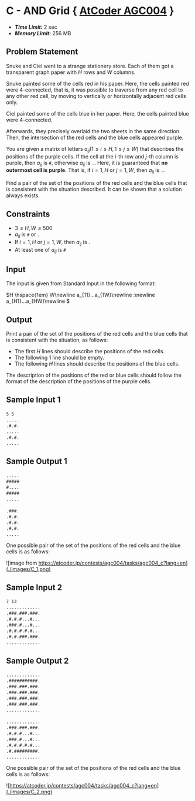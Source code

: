 # C - AND Grid { [AtCoder AGC004](https://atcoder.jp/contests/agc004/tasks/agc004_c?lang=en) }

- _**Time Limit:**_ 2 sec
- _**Memory Limit:**_ 256 MB

## Problem Statement

Snuke and Ciel went to a strange stationery store. Each of them got a transparent graph paper with $H$ rows and $W$ columns.

Snuke painted some of the cells red in his paper. Here, the cells painted red were 4-connected, that is, it was possible to traverse from any red cell to any other red cell, by moving to vertically or horizontally adjacent red cells only.

Ciel painted some of the cells blue in her paper. Here, the cells painted blue were 4-connected.

Afterwards, they precisely overlaid the two sheets in the same direction. Then, the intersection of the red cells and the blue cells appeared purple.

You are given a matrix of letters $a_{ij} ​(1 ≤ i ≤ H , 1 ≤ j ≤ W)$ that describes the positions of the purple cells. If the cell at the $i$-th row and $j$-th column is purple, then $a_{ij}$ is `#`, otherwise $a_{ij}$ is `.`. Here, it is guaranteed that **no outermost cell is purple.** That is, if $i=1, H$ or $j=1, W,$ then $a_{ij}$ is `.`.

Find a pair of the set of the positions of the red cells and the blue cells that is consistent with the situation described. It can be shown that a solution always exists.

## Constraints

- $3≤H,W≤500$
- $a_{ij}$ is `#` or `.`
- If $i=1, H$ or $j = 1, W$, then $a_{ij}$ is `.`
- At least one of $a_{ij}$ is `#`

## Input

The input is given from Standard Input in the following format:

$H \hspace{1em} W\newline
a_{11}...a_{1W}\newline
:\newline
a_{H1}...a_{HW}\newline
$

## Output

Print a pair of the set of the positions of the red cells and the blue cells that is consistent with the situation, as follows:

- The first $H$ lines should describe the positions of the red cells.
- The following $1$ line should be empty.
- The following $H$ lines should describe the positions of the blue cells.

The description of the positions of the red or blue cells should follow the format of the description of the positions of the purple cells.

## Sample Input 1

```
5 5
.....
.#.#.
.....
.#.#.
.....
```

## Sample Output 1

```
.....
#####
#....
#####
.....

.###.
.#.#.
.#.#.
.#.#.
.....
```

One possible pair of the set of the positions of the red cells and the blue cells is as follows:

![image from https://atcoder.jp/contests/agc004/tasks/agc004_c?lang=en](./images/C_1.png)

## Sample Input 2

```
7 13
.............
.###.###.###.
.#.#.#...#...
.###.#...#...
.#.#.#.#.#...
.#.#.###.###.
.............
```

## Sample Output 2

```
.............
.###########.
.###.###.###.
.###.###.###.
.###.###.###.
.###.###.###.
.............

.............
.###.###.###.
.#.#.#...#...
.###.#...#...
.#.#.#.#.#...
.#.#########.
.............
```

One possible pair of the set of the positions of the red cells and the blue cells is as follows:

![https://atcoder.jp/contests/agc004/tasks/agc004_c?lang=en](./images/C_2.png)
